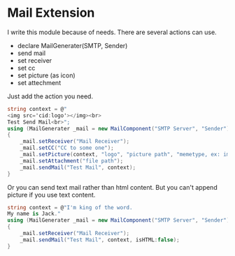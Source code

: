 # Mail Extension

I write this module because of needs.
There are several actions can use.

* declare MailGenerater(SMTP, Sender)
* send mail
* set receiver
* set cc
* set picture (as icon)
* set attechment

Just add the action you need.

```csharp
string context = @"
<img src='cid:logo'></img><br>
Test Send Mail<br>";
using (MailGenerater _mail = new MailComponent("SMTP Server", "Sender"))
{
    _mail.setReceiver("Mail Receiver");
    _mail.setCC("CC to some one");
    _mail.setPicture(context, "logo", "picture path", "memetype, ex: img/png");
    _mail.setAttachment("file path");
    _mail.sendMail("Test Mail", context);
}
```

Or you can send text mail rather than html content.
But you can't append picture if you use text content.

```csharp
string context = @"I'm king of the word.
My name is Jack."
using (MailGenerater _mail = new MailComponent("SMTP Server", "Sender"))
{
    _mail.setReceiver("Mail Receiver");
    _mail.sendMail("Test Mail", context, isHTML:false);
}
```
